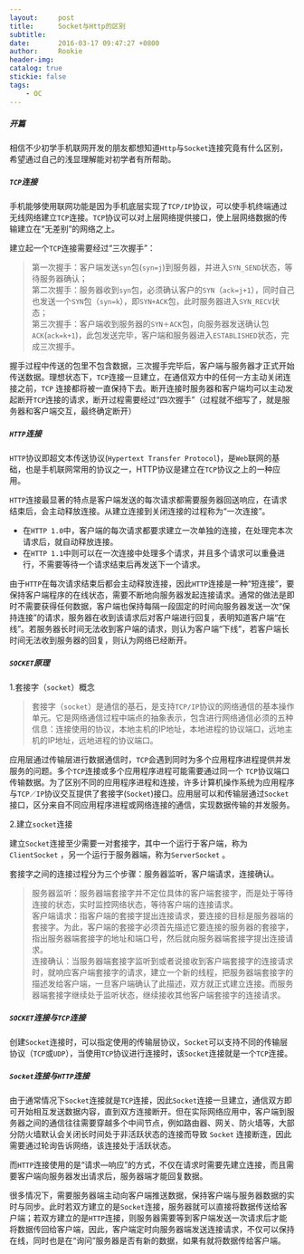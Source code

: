 ```yaml
---
layout:     post
title:      Socket与Http的区别
subtitle:   
date:       2016-03-17 09:47:27 +0800
author:     Rookie
header-img: 
catalog: true
stickie: false
tags:
    - OC
---
```


##### 开篇

相信不少初学手机联网开发的朋友都想知道`Http`与`Socket`连接究竟有什么区别，希望通过自己的浅显理解能对初学者有所帮助。

##### `TCP`连接

手机能够使用联网功能是因为手机底层实现了`TCP/IP`协议，可以使手机终端通过无线网络建立`TCP`连接。`TCP`协议可以对上层网络提供接口，使上层网络数据的传输建立在“无差别”的网络之上。

建立起一个`TCP`连接需要经过“三次握手”：

>第一次握手：客户端发送`syn`包(`syn=j`)到服务器，并进入`SYN_SEND`状态，等待服务器确认；  
第二次握手：服务器收到`syn`包，必须确认客户的`SYN`（`ack=j+1`），同时自己也发送一个`SYN`包（`syn=k`），即`SYN+ACK`包，此时服务器进入`SYN_RECV`状态；  
第三次握手：客户端收到服务器的`SYN＋ACK`包，向服务器发送确认包`ACK`(`ack=k+1`)，此包发送完毕，客户端和服务器进入`ESTABLISHED`状态，完成三次握手。

握手过程中传送的包里不包含数据，三次握手完毕后，客户端与服务器才正式开始传送数据。理想状态下，`TCP`连接一旦建立，在通信双方中的任何一方主动关闭连接之前，`TCP` 连接都将被一直保持下去。断开连接时服务器和客户端均可以主动发起断开`TCP`连接的请求，断开过程需要经过“四次握手”（过程就不细写了，就是服务器和客户端交互，最终确定断开）

##### `HTTP`连接

`HTTP`协议即超文本传送协议(`Hypertext Transfer Protocol`)，是`Web`联网的基础，也是手机联网常用的协议之一，HTTP协议是建立在`TCP`协议之上的一种应用。

`HTTP`连接最显著的特点是客户端发送的每次请求都需要服务器回送响应，在请求结束后，会主动释放连接。从建立连接到关闭连接的过程称为“一次连接”。

- 在`HTTP 1.0`中，客户端的每次请求都要求建立一次单独的连接，在处理完本次请求后，就自动释放连接。   
- 在`HTTP 1.1`中则可以在一次连接中处理多个请求，并且多个请求可以重叠进行，不需要等待一个请求结束后再发送下一个请求。  
 
由于`HTTP`在每次请求结束后都会主动释放连接，因此`HTTP`连接是一种“短连接”，要保持客户端程序的在线状态，需要不断地向服务器发起连接请求。通常的做法是即时不需要获得任何数据，客户端也保持每隔一段固定的时间向服务器发送一次“保持连接”的请求，服务器在收到该请求后对客户端进行回复，表明知道客户端“在线”。若服务器长时间无法收到客户端的请求，则认为客户端“下线”，若客户端长时间无法收到服务器的回复，则认为网络已经断开。

##### `SOCKET`原理

1.套接字（`socket`）概念

>套接字（`socket`）是通信的基石，是支持`TCP/IP`协议的网络通信的基本操作单元。它是网络通信过程中端点的抽象表示，包含进行网络通信必须的五种信息：连接使用的协议，本地主机的IP地址，本地进程的协议端口，远地主机的IP地址，远地进程的协议端口。

应用层通过传输层进行数据通信时，`TCP`会遇到同时为多个应用程序进程提供并发服务的问题。多个`TCP`连接或多个应用程序进程可能需要通过同一个 `TCP`协议端口传输数据。为了区别不同的应用程序进程和连接，许多计算机操作系统为应用程序与`TCP／IP`协议交互提供了套接字(`Socket`)接口。应用层可以和传输层通过`Socket`接口，区分来自不同应用程序进程或网络连接的通信，实现数据传输的并发服务。

2.建立`socket`连接

建立`Socket`连接至少需要一对套接字，其中一个运行于客户端，称为`ClientSocket` ，另一个运行于服务器端，称为`ServerSocket` 。

套接字之间的连接过程分为三个步骤：服务器监听，客户端请求，连接确认。

>服务器监听：服务器端套接字并不定位具体的客户端套接字，而是处于等待连接的状态，实时监控网络状态，等待客户端的连接请求。  
客户端请求：指客户端的套接字提出连接请求，要连接的目标是服务器端的套接字。为此，客户端的套接字必须首先描述它要连接的服务器的套接字，指出服务器端套接字的地址和端口号，然后就向服务器端套接字提出连接请求。  
连接确认：当服务器端套接字监听到或者说接收到客户端套接字的连接请求时，就响应客户端套接字的请求，建立一个新的线程，把服务器端套接字的描述发给客户端，一旦客户端确认了此描述，双方就正式建立连接。而服务器端套接字继续处于监听状态，继续接收其他客户端套接字的连接请求。

##### `SOCKET`连接与`TCP`连接

创建`Socket`连接时，可以指定使用的传输层协议，`Socket`可以支持不同的传输层协议（`TCP`或`UDP`），当使用`TCP`协议进行连接时，该`Socket`连接就是一个`TCP`连接。

##### `Socket`连接与`HTTP`连接

由于通常情况下`Socket`连接就是`TCP`连接，因此`Socket`连接一旦建立，通信双方即可开始相互发送数据内容，直到双方连接断开。但在实际网络应用中，客户端到服务器之间的通信往往需要穿越多个中间节点，例如路由器、网关、防火墙等，大部分防火墙默认会关闭长时间处于非活跃状态的连接而导致 `Socket` 连接断连，因此需要通过轮询告诉网络，该连接处于活跃状态。

而`HTTP`连接使用的是“请求—响应”的方式，不仅在请求时需要先建立连接，而且需要客户端向服务器发出请求后，服务器端才能回复数据。

很多情况下，需要服务器端主动向客户端推送数据，保持客户端与服务器数据的实时与同步。此时若双方建立的是`Socket`连接，服务器就可以直接将数据传送给客户端；若双方建立的是`HTTP`连接，则服务器需要等到客户端发送一次请求后才能将数据传回给客户端，因此，客户端定时向服务器端发送连接请求，不仅可以保持在线，同时也是在“询问”服务器是否有新的数据，如果有就将数据传给客户端。






















